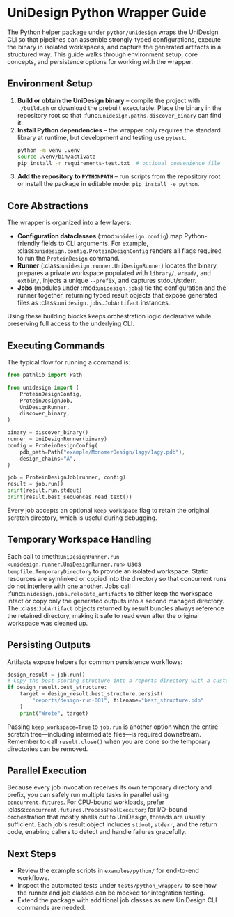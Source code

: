 # UniDesign Python Wrapper Guide

The Python helper package under `python/unidesign` wraps the UniDesign CLI so
that pipelines can assemble strongly-typed configurations, execute the binary in
isolated workspaces, and capture the generated artifacts in a structured way.
This guide walks through environment setup, core concepts, and persistence
options for working with the wrapper.

## Environment Setup

1. **Build or obtain the UniDesign binary** – compile the project with
   `./build.sh` or download the prebuilt executable. Place the binary in the
   repository root so that :func:`unidesign.paths.discover_binary` can find it.
2. **Install Python dependencies** – the wrapper only requires the standard
   library at runtime, but development and testing use `pytest`.
   ```bash
   python -m venv .venv
   source .venv/bin/activate
   pip install -r requirements-test.txt  # optional convenience file
   ```
3. **Add the repository to `PYTHONPATH`** – run scripts from the repository
   root or install the package in editable mode: `pip install -e python`.

## Core Abstractions

The wrapper is organized into a few layers:

- **Configuration dataclasses** (:mod:`unidesign.config`) map Python-friendly
  fields to CLI arguments. For example,
  :class:`unidesign.config.ProteinDesignConfig` renders all flags required to
  run the `ProteinDesign` command.
- **Runner** (:class:`unidesign.runner.UniDesignRunner`) locates the binary,
  prepares a private workspace populated with `library/`, `wread/`, and
  `extbin/`, injects a unique `--prefix`, and captures stdout/stderr.
- **Jobs** (modules under :mod:`unidesign.jobs`) tie the configuration and the
  runner together, returning typed result objects that expose generated files as
  :class:`unidesign.jobs.JobArtifact` instances.

Using these building blocks keeps orchestration logic declarative while
preserving full access to the underlying CLI.

## Executing Commands

The typical flow for running a command is:

```python
from pathlib import Path

from unidesign import (
    ProteinDesignConfig,
    ProteinDesignJob,
    UniDesignRunner,
    discover_binary,
)

binary = discover_binary()
runner = UniDesignRunner(binary)
config = ProteinDesignConfig(
    pdb_path=Path("example/MonomerDesign/1agy/1agy.pdb"),
    design_chains="A",
)

job = ProteinDesignJob(runner, config)
result = job.run()
print(result.run.stdout)
print(result.best_sequences.read_text())
```

Every job accepts an optional ``keep_workspace`` flag to retain the original
scratch directory, which is useful during debugging.

## Temporary Workspace Handling

Each call to :meth:`UniDesignRunner.run <unidesign.runner.UniDesignRunner.run>`
uses ``tempfile.TemporaryDirectory`` to provide an isolated workspace. Static
resources are symlinked or copied into the directory so that concurrent runs do
not interfere with one another. Jobs call
:func:`unidesign.jobs.relocate_artifacts` to either keep the workspace intact or
copy only the generated outputs into a second managed directory. The
:class:`JobArtifact` objects returned by result bundles always reference the
retained directory, making it safe to read even after the original workspace was
cleaned up.

## Persisting Outputs

Artifacts expose helpers for common persistence workflows:

```python
design_result = job.run()
# Copy the best-scoring structure into a reports directory with a custom name.
if design_result.best_structure:
    target = design_result.best_structure.persist(
        "reports/design-run-001", filename="best_structure.pdb"
    )
    print("Wrote", target)
```

Passing ``keep_workspace=True`` to ``job.run`` is another option when the entire
scratch tree—including intermediate files—is required downstream. Remember to
call ``result.close()`` when you are done so the temporary directories can be
removed.

## Parallel Execution

Because every job invocation receives its own temporary directory and prefix,
you can safely run multiple tasks in parallel using ``concurrent.futures``.
For CPU-bound workloads, prefer :class:`concurrent.futures.ProcessPoolExecutor`;
for I/O-bound orchestration that mostly shells out to UniDesign, threads are
usually sufficient. Each job's result object includes ``stdout``, ``stderr``,
and the return code, enabling callers to detect and handle failures gracefully.

## Next Steps

- Review the example scripts in `examples/python/` for end-to-end workflows.
- Inspect the automated tests under `tests/python_wrapper/` to see how the
  runner and job classes can be mocked for integration testing.
- Extend the package with additional job classes as new UniDesign CLI commands
  are needed.
